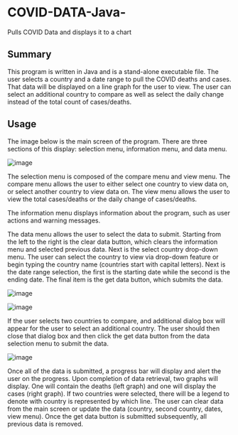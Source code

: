 # COVID-DATA-Java-
Pulls COVID Data and displays it to a chart

Summary
-------

This program is written in Java and is a stand-alone executable file. The user selects a country and a date range to pull the COVID deaths and cases. That data will be displayed on a line graph for the user to view. The user can select an additional country to compare as well as select the daily change instead of the total count of cases/deaths. 


Usage
-------

The image below is the main screen of the program. There are three sections of this display: selection menu, information menu, and data menu. 

![image](https://user-images.githubusercontent.com/96243400/159921217-5dfc213e-7187-411e-b663-82f3452865d6.png)


The selection menu is composed of the compare menu and view menu. The compare menu allows the user to either select one country to view data on, or select another country to view data on. The view menu allows the user to view the total cases/deaths or the daily change of cases/deaths. 

The information menu displays information about the program, such as user actions and warning messages.

The data menu allows the user to select the data to submit. Starting from the left to the right is the clear data button, which clears the information menu and selected previous data. Next is the select country drop-down menu. The user can select the country to view via drop-down feature or begin typing the country name (countries start with capital letters). Next is the date range selection, the first is the starting date while the second is the ending date. The final item is the get data button, which submits the data.

![image](https://user-images.githubusercontent.com/96243400/159919999-5a2abba1-faa9-43ab-be17-8abfbb4139e1.png)


![image](https://user-images.githubusercontent.com/96243400/159919673-3361cd0c-6896-4d9e-8641-498e49b2d5b9.png)

If the user selects two countries to compare, and additional dialog box will appear for the user to select an additional country. The user should then close that dialog box and then click the get data button from the data selection menu to submit the data. 

![image](https://user-images.githubusercontent.com/96243400/159922122-3d3a4121-ea66-4570-9d5b-2a362ff4fb99.png)

Once all of the data is submitted, a progress bar will display and alert the user on the progress. Upon completion of data retrieval, two graphs will display. One will contain the deaths (left graph) and one will display the cases (right graph). If two countries were selected, there will be a legend to denote with country is represented by which line. The user can clear data from the main screen or update the data (country, second country, dates, view menu). Once the get data button is submitted subsequently, all previous data is removed.  



